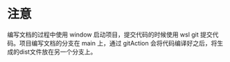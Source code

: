 # 注意

编写文档的过程中使用 window 启动项目，提交代码的时候使用 wsl git 提交代码。项目编写文档的分支在 main 上，通过 gitAction 会将代码编译好之后，将生成的dist文件放在另一个分支上。